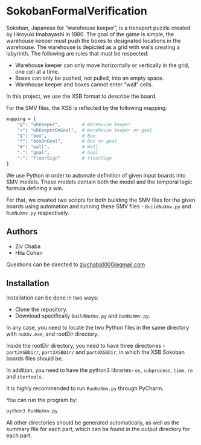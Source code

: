 # SokobanFormalVerification
Sokoban, Japanese for “warehouse keeper”, is a transport puzzle created by Hiroyuki Imabayashi in 1980. The goal of the game is simple, the warehouse keeper must push the boxes to designated locations in the warehouse.
The warehouse is depicted as a grid with walls creating a labyrinth. The following are rules that must be respected:
* Warehouse keeper can only move horizontally or vertically in the grid, one cell at a time.
* Boxes can only be pushed, not pulled, into an empty space.
* Warehouse keeper and boxes cannot enter “wall” cells.
  
In this project, we use the XSB format to describe the board.

For the SMV files, the XSB is reflected by the following mapping:
```bash
mapping = {
    "@": "whKeeper",        # Warehouse keeper
    "+": "whKeeperOnGoal",  # Warehouse keeper on goal
    "$": "box",             # Box
    "*": "boxOnGoal",       # Box on goal
    "#": "wall",            # Wall
    ".": "goal",            # Goal
    "-": "floorSign"        # floorSign
}
```

We use Python in order to automate definition of given input boards into SMV models. These models contain both the model and
the temporal logic formula defining a win.

For that, we created two scripts for both building the SMV files for the given boards using
automation and running these SMV files - ```BuildNuXmv.py``` and ```RunNuXmv.py``` respectively.

## Authors
* Ziv Chaba
* Hila Cohen

Questions can be directed to zivchaba1000@gmail.com

## Installation
Installation can be done in two ways:
* Clone the repository.
* Download specifically ```BuildNuXmv.py``` and ```RunNuXmv.py```.

In any case, you need to locate the two Python files in the same directory with ```nuXmv.exe```, and rootDir directory.

Inside the rootDir directory, you need to have three directories - ```part2XSBDir/```, ```part3XSBDir/``` and ```part4XSBDir```, in which the XSB Sokoban boards files should be.

In addition, you need to have the python3 libraries- ```os```, ```subprocess```, ```time```, ```re``` and ```itertools```.

It is highly recommended to run ```RunNuXmv.py``` through PyCharm.

You can run the program by:
```bash
python3 RunNuXmv.py
```

All other directories should be generated automatically, as well as the summary file for each part, which can be found in the output directory for each part.



   
